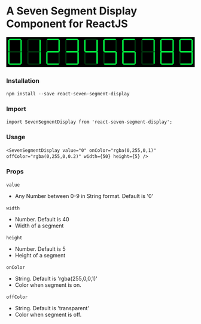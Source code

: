 # A Seven Segment Display Component for ReactJS

<img src="image.png">

### Installation

```
npm install --save react-seven-segment-display
```

### Import

```
import SevenSegmentDisplay from 'react-seven-segment-display';
```

### Usage

```
<SevenSegmentDisplay value="0" onColor="rgba(0,255,0,1)" offColor="rgba(0,255,0,0.2)" width={50} height={5} />
```

### Props

`value`
- Any Number between 0-9 in String format. Default is '0'

`width`
- Number. Default is 40
- Width of a segment
  
`height`
- Number. Default is 5
- Height of a segment
  
`onColor`
- String. Default is 'rgba(255,0,0,1)'
- Color when segment is on.

`offColor`
- String. Default is 'transparent'
- Color when segment is off.
